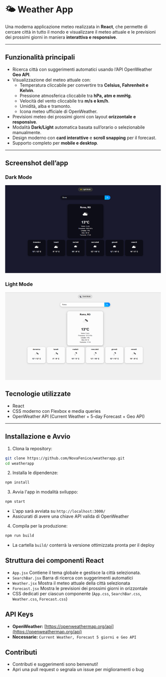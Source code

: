 # 🌤 Weather App

Una moderna applicazione meteo realizzata in **React**, che permette di cercare città in tutto il mondo e visualizzare il meteo attuale e le previsioni dei prossimi giorni in maniera **interattiva e responsive**.  

---

## **Funzionalità principali**

- Ricerca città con suggerimenti automatici usando l’API OpenWeather **Geo API**.  
- Visualizzazione del meteo attuale con:  
  - Temperatura cliccabile per convertire tra **Celsius, Fahrenheit e Kelvin**.  
  - Pressione atmosferica cliccabile tra **hPa, atm e mmHg**.  
  - Velocità del vento cliccabile tra **m/s e km/h**.  
  - Umidità, alba e tramonto.  
  - Icona meteo ufficiale di OpenWeather.  
- Previsioni meteo dei prossimi giorni con layout **orizzontale e responsive**.  
- Modalità **Dark/Light** automatica basata sull’orario o selezionabile manualmente.  
- Design moderno con **card interattive** e **scroll snapping** per il forecast.  
- Supporto completo per **mobile e desktop**.

---

## **Screenshot dell’app**

### **Dark Mode**

![Dark Mode](DarkLightThemes/DarkThemes.png)

### **Light Mode**

![Light Mode](DarkLightThemes/LightThemes.png)

## **Tecnologie utilizzate**

- React  
- CSS moderno con Flexbox e media queries  
- OpenWeather API (Current Weather + 5-day Forecast + Geo API)  

---

## **Installazione e Avvio**

1. Clona la repository:

```bash
git clone https://github.com/NovaFenice/weatherapp.git
cd weatherapp
```

2. Installa le dipendenze:

```bash
npm install
```

3. Avvia l'app in modalità sviluppo:

```bash
npm start
```

- L'app sarà avviata su ```http://localhost:3000/```
- Assicurati di avere una chiave API valida di OpenWeather

4. Compila per la produzione:

```bash
npm run build
```

- La cartella ```build/``` conterrà la versione ottimizzata pronta per il deploy

## **Struttura dei componenti React**

- ```App.jsx``` Contiene il tema globale e gestisce la città selezionata.
- ```SearchBar.jsx``` Barra di ricerca con suggerimenti automatici
- ```Weather.jsx``` Mostra il meteo attuale della città selezionata
- ```Forecast.jsx``` Mostra le previsioni dei prossimi giorni in orizzontale
- CSS dedicati per ciascun componente (```App.css```, ```SearchBar.css```, ```Weather.css```, ```Forecast.css```)

## **API Keys**
- **OpenWeather:** [https://openweathermap.org/api](https://openweathermap.org/api)
- **Necessarie:** ```Current Weather, Forecast 5 giorni e Geo API```

## **Contributi**
- Contributi e suggerimenti sono benvenuti!
- Apri una pull request o segnala un issue per miglioramenti o bug
